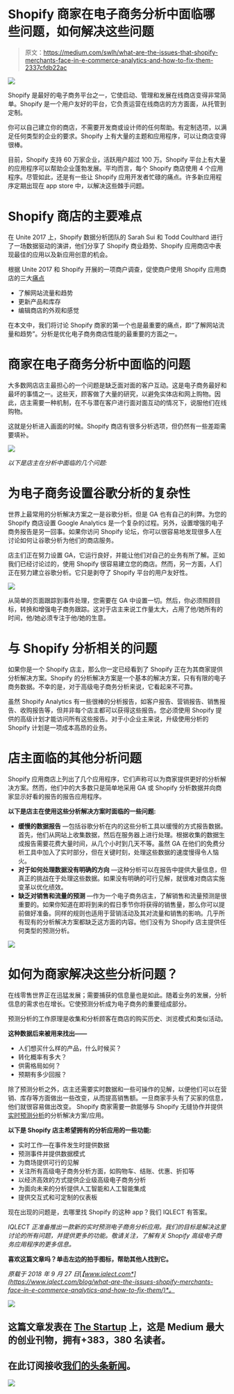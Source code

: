 # Shopify 商家在电子商务分析中面临哪些问题，如何解决这些问题

> 原文：<https://medium.com/swlh/what-are-the-issues-that-shopify-merchants-face-in-e-commerce-analytics-and-how-to-fix-them-2337cfdb22ac>

![](img/b20000bc7275804914305b766107cd71.png)

Shopify 是最好的电子商务平台之一，它使启动、管理和发展在线商店变得非常简单。Shopify 是一个用户友好的平台，它负责运营在线商店的方方面面，从托管到定制。

你可以自己建立你的商店，不需要开发商或设计师的任何帮助。有定制选项，以满足任何类型的企业的要求。Shopify 上有大量的主题和应用程序，可以让商店变得很棒。

目前，Shopify 支持 60 万家企业，活跃用户超过 100 万。Shopify 平台上有大量的应用程序可以帮助企业蓬勃发展。平均而言，每个 Shopify 商店使用 4 个应用程序。尽管如此，还是有一些让 Shopify 应用开发者忙碌的痛点。许多新应用程序定期出现在 app store 中，以解决这些棘手问题。

# Shopify 商店的主要难点

在 Unite 2017 上，Shopify 数据分析团队的 Sarah Sui 和 Todd Coulthard 进行了一场数据驱动的演讲，他们分享了 Shopify 商业趋势、Shopify 应用商店中表现最佳的应用以及新应用创意的机会。

根据 Unite 2017 和 Shopify 开展的一项商户调查，促使商户使用 Shopify 应用商店的三大[痛点](https://www.shopify.in/partners/blog/build-apps-that-address-merchant-pain-points)

*   了解网站流量和趋势
*   更新产品和库存
*   编辑商店的外观和感觉

在本文中，我们将讨论 Shopify 商家的第一个也是最重要的痛点，即“了解网站流量和趋势”。分析是优化电子商务商店性能的最重要的方面之一。

# 商家在电子商务分析中面临的问题

大多数网店店主最担心的一个问题是缺乏面对面的客户互动。这是电子商务最好和最坏的事情之一。这些天，顾客做了大量的研究，以避免实体店和网上购物。因此，店主需要一种机制，在不与潜在客户进行面对面互动的情况下，说服他们在线购物。

这就是分析进入画面的时候。Shopify 商店有很多分析选项，但仍然有一些差距需要填补。

![](img/87735129c7a5e42dd22503b26623c7db.png)

*以下是店主在分析中面临的几个问题:*

# 为电子商务设置谷歌分析的复杂性

世界上最常用的分析解决方案之一是谷歌分析。但是 GA 也有自己的利弊。为您的 Shopify 商店设置 Google Analytics 是一个复杂的过程。另外，设置增强的电子商务报告是另一回事。如果你访问 Shopify 论坛，你可以很容易地发现很多人在讨论如何让谷歌分析为他们的商店服务。

店主们正在努力设置 GA，它运行良好，并能让他们对自己的业务有所了解。正如我们已经讨论过的，使用 Shopify 很容易建立您的商店。然而，另一方面，人们正在努力建立谷歌分析。它只是剥夺了 Shopify 平台的用户友好性。

![](img/ec6fa152baed717f7f9a11460ef8ed22.png)

从简单的页面跟踪到事件处理，您需要在 GA 中设置一切。然后，你必须照顾目标，转换和增强电子商务跟踪。这对于店主来说工作量太大，占用了他/她所有的时间，他/她必须专注于他/她的生意。

# 与 Shopify 分析相关的问题

如果你是一个 Shopify 店主，那么你一定已经看到了 Shopify 正在为其商家提供分析解决方案。Shopify 的分析解决方案是一个基本的解决方案，只有有限的电子商务数据。不幸的是，对于高级电子商务分析来说，它看起来不可靠。

虽然 Shopify Analytics 有一些很棒的分析报告，如客户报告、营销报告、销售报告、收购报告等，但并非每个店主都可以获得这些报告。您必须使用 Shopify 提供的高级计划才能访问所有这些报告。对于小企业主来说，升级使用分析的 Shopify 计划是一项成本高昂的业务。

# 店主面临的其他分析问题

Shopify 应用商店上列出了几个应用程序，它们声称可以为商家提供更好的分析解决方案。然而，他们中的大多数只是简单地采用 GA 或 Shopify 分析数据并向商家显示好看的报告的报告应用程序。

**以下是店主在使用这些分析解决方案时面临的一些问题:**

*   **缓慢的数据报告** —包括谷歌分析在内的这些分析工具以缓慢的方式报告数据。首先，他们从网站上收集数据，然后在服务器上进行处理。根据收集的数据生成报告需要花费大量时间，从几个小时到几天不等。虽然 GA 在他们的免费分析工具中加入了实时部分，但在关键时刻，处理这些数据的速度慢得令人恼火。
*   **对于如何处理数据没有明确的方向** —这种分析可以在报告中提供大量信息，但真正的挑战在于处理这些数据。如果没有明确的可行见解，就很难对商店实施变革以优化绩效。
*   **缺乏对销售和流量的预测** —作为一个电子商务店主，了解销售和流量预测是很重要的。如果你知道在即将到来的假日季节你将获得的销售量，那么你可以提前做好准备。同样的规则也适用于营销活动及其对流量和销售的影响。几乎所有现有的分析解决方案都缺乏这方面的内容。他们没有为 Shopify 店主提供任何类型的预测分析。

![](img/4b0be5e4219c543afd8a3e4b6b1db5fb.png)

# 如何为商家解决这些分析问题？

在线零售世界正在迅猛发展；需要捕获的信息量也是如此。随着业务的发展，分析信息的需求也在增长。它使预测分析成为电子商务的重要组成部分。

预测分析的工作原理是收集和分析顾客在商店的购买历史、浏览模式和类似活动。

**这种数据后来被用来找出——**

*   人们想买什么样的产品，什么时候买？
*   转化概率有多大？
*   供需格局如何？
*   预期有多少回报？

除了预测分析之外，店主还需要实时数据和一些可操作的见解，以便他们可以在营销、库存等方面做出一些改变，从而提高销售额。一旦商家手头有了买家的信息，他们就很容易做出改变。
Shopify 商家需要一款能够与 Shopify 无缝协作并提供[实时预测分析](https://www.iqlect.com/)的分析解决方案/应用。

**以下是 Shopify 店主希望拥有的分析应用的一些功能:**

*   实时工作—在事件发生时提供数据
*   预测事件并提供数据模式
*   为商场提供可行的见解
*   关注所有高级电子商务分析方面，如购物车、结账、优惠、折扣等
*   以经济高效的方式提供企业级高级电子商务分析
*   为面向未来的分析提供人工智能和人工智能集成
*   提供交互式和可定制的仪表板

现在出现的问题是，去哪里找 Shopify 的这种 app？我们 IQLECT 有答案。

*IQLECT 正准备推出一款新的实时预测电子商务分析应用。我们的目标是解决这里讨论的所有问题，并提供更多的功能。敬请关注，了解有关 Shopify 高级电子商务应用程序的更多信息。*

**喜欢这篇文章吗？单击左边的拍手图标，帮助其他人找到它。**

*原载于 2018 年 9 月 27 日*[*【www.iqlect.com*](https://www.iqlect.com/blog/what-are-the-issues-shopify-merchants-face-in-e-commerce-analytics-and-how-to-fix-them/)*。*

[![](img/308a8d84fb9b2fab43d66c117fcc4bb4.png)](https://medium.com/swlh)

## 这篇文章发表在 [The Startup](https://medium.com/swlh) 上，这是 Medium 最大的创业刊物，拥有+383，380 名读者。

## 在此订阅接收[我们的头条新闻](http://growthsupply.com/the-startup-newsletter/)。

[![](img/b0164736ea17a63403e660de5dedf91a.png)](https://medium.com/swlh)